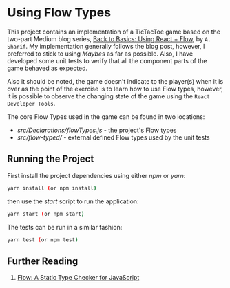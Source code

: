 # Using Flow Types

This project contains an implementation of a TicTacToe game based on the two-part Medium blog series, [Back to Basics: Using React + Flow][1], by `A. Sharif`.
My implementation generally follows the blog post, however, I preferred to stick to using *Maybe*s as far as possible. Also, I have developed some unit tests to verify that all the component parts of the game behaved as expected.

Also it should be noted, the game doesn't indicate to the player(s) when it is over as the point of the exercise is to learn how to use Flow types, however, it is possible to observe the changing state of the game using the `React Developer Tools`.

The core Flow Types used in the game can be found in two locations:

* _src/Declarations/flowTypes.js_ - the project's Flow types
* _src/flow-typed/_ - external defined Flow types used by the unit tests

## Running the Project

First install the project dependencies using either _npm_ or _yarn_:

```bash
yarn install (or npm install)
```

then use the _start_ script to run the application:

```bash
yarn start (or npm start)
```

The tests can be run in a similar fashion:

```bash
yarn test (or npm test)
```

## Further Reading

1. [Flow: A Static Type Checker for JavaScript](https://flow.org/en/)

[1]: https://medium.com/javascript-inside/back-to-the-basics-1bd3b12e38dc

